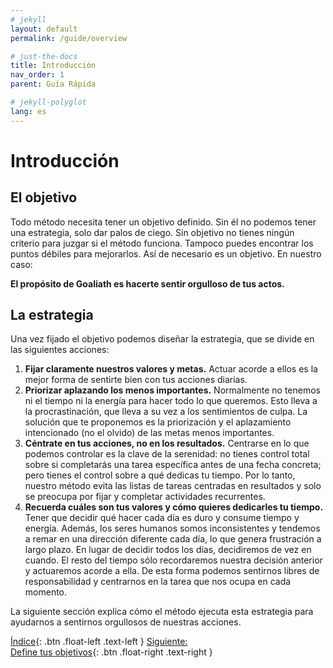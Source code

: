 ```yaml
---
# jekyll
layout: default
permalink: /guide/overview

# just-the-docs
title: Introducción
nav_order: 1
parent: Guía Rápida

# jekyll-polyglot
lang: es
---
```

# Introducción

## El objetivo
Todo método necesita tener un objetivo definido. Sin él no podemos tener una estrategia, solo dar palos de ciego. Sin objetivo no tienes ningún criterio para juzgar si el método funciona. Tampoco puedes encontrar los puntos débiles para mejorarlos. Así de necesario es un objetivo. En nuestro caso:

**El propósito de Goaliath es hacerte sentir orgulloso de tus actos.**

## La estrategia
Una vez fijado el objetivo podemos diseñar la estrategia, que se divide en las siguientes acciones:
  1. **Fijar claramente nuestros valores y metas.** Actuar acorde a ellos es la mejor forma de sentirte bien con tus acciones diarias.
  2. **Priorizar aplazando los menos importantes.**  Normalmente no tenemos ni el tiempo ni la energía para hacer todo lo que queremos. Esto lleva a la procrastinación, que lleva a su vez a los sentimientos de culpa. La solución que te proponemos es la priorización y el aplazamiento intencionado (no el olvido) de las metas menos importantes.
  3. **Céntrate en tus acciones, no en los resultados.** Centrarse en lo que podemos controlar es la clave de la serenidad: no tienes control total sobre si completarás una tarea específica antes de una fecha concreta; pero tienes el control sobre a qué dedicas tu tiempo. Por lo tanto, nuestro método evita las listas de tareas centradas en resultados y solo se preocupa por fijar y completar actividades recurrentes.
  4. **Recuerda cuáles son tus valores y cómo quieres dedicarles tu tiempo.** Tener que decidir qué hacer cada día es duro y consume tiempo y energía. Además, los seres humanos somos inconsistentes y tendemos a remar en una dirección diferente cada día, lo que genera frustración a largo plazo. En lugar de decidir todos los días, decidiremos de vez en cuando. El resto del tiempo sólo recordaremos nuestra decisión anterior y actuaremos acorde a ella. De esta forma podemos sentirnos libres de responsabilidad y centrarnos en la tarea que nos ocupa en cada momento.

La siguiente sección explica cómo el método ejecuta esta estrategia para ayudarnos a sentirnos orgullosos de nuestras acciones.

[Índice](/guide/){: .btn .float-left .text-left }
[Siguiente:<br/>Define tus objetivos](/guide/goals){: .btn .float-right .text-right }
<br/><br/>

